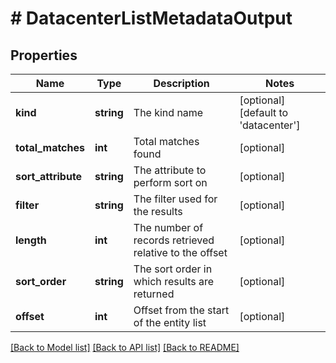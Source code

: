 # # DatacenterListMetadataOutput

## Properties

Name | Type | Description | Notes
------------ | ------------- | ------------- | -------------
**kind** | **string** | The kind name | [optional] [default to 'datacenter']
**total_matches** | **int** | Total matches found | [optional]
**sort_attribute** | **string** | The attribute to perform sort on | [optional]
**filter** | **string** | The filter used for the results | [optional]
**length** | **int** | The number of records retrieved relative to the offset | [optional]
**sort_order** | **string** | The sort order in which results are returned | [optional]
**offset** | **int** | Offset from the start of the entity list | [optional]

[[Back to Model list]](../../README.md#models) [[Back to API list]](../../README.md#endpoints) [[Back to README]](../../README.md)
